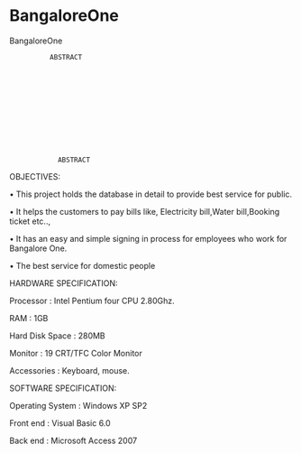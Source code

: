 # BangaloreOne
BangaloreOne






	



              ABSTRACT











                 
     			ABSTRACT

OBJECTIVES:

•	This project holds the database in detail to provide best service for public.

•	It helps the customers to pay bills like, Electricity bill,Water bill,Booking ticket etc..,

•	It has an easy and simple signing in process for employees who work for Bangalore One.

•	The best service for domestic people













HARDWARE  SPECIFICATION:

Processor                 :     Intel Pentium four CPU 2.80Ghz.

RAM                       :     1GB

Hard Disk Space     :     280MB

Monitor                   :     19 CRT/TFC Color Monitor

Accessories             :      Keyboard, mouse.


SOFTWARE SPECIFICATION:

Operating System   :      Windows XP SP2

Front end                :      Visual Basic 6.0
 
Back end                 :      Microsoft Access 2007



